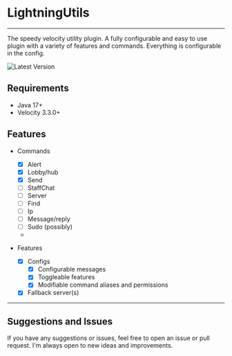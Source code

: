 # LightningUtils

---

The speedy velocity utility plugin. A fully configurable and easy to use plugin with a variety of features and commands. Everything is configurable in the config.


![Latest Version](https://img.shields.io/github/v/release/LightningReflex/LightningUtils?style=flat-square)

## Requirements
- Java 17+
- Velocity 3.3.0+

## Features
- Commands
  - [X] Alert
  - [X] Lobby/hub
  - [X] Send
  - [ ] StaffChat
  - [ ] Server
  - [ ] Find
  - [ ] Ip
  - [ ] Message/reply
  - [ ] Sudo (possibly)
  - 

- Features
  - [X] Configs
    - [X] Configurable messages
    - [X] Toggleable features
    - [X] Modifiable command aliases and permissions
  - [X] Fallback server(s)

---

## Suggestions and Issues
If you have any suggestions or issues, feel free to open an issue or pull request. I'm always open to new ideas and improvements.